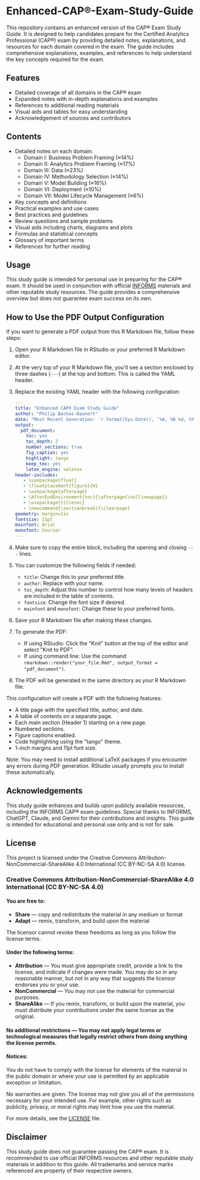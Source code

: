 # Enhanced-CAP®-Exam-Study-Guide

This repository contains an enhanced version of the CAP® Exam Study Guide. It is designed to help candidates prepare for the Certified Analytics Professional (CAP®) exam by providing detailed notes, explanations, and resources for each domain covered in the exam. The guide includes comprehensive explanations, examples, and references to help understand the key concepts required for the exam.

## Features

- Detailed coverage of all domains in the CAP® exam
- Expanded notes with in-depth explanations and examples
- References to additional reading materials
- Visual aids and tables for easy understanding
- Acknowledgement of sources and contributors

## Contents

- Detailed notes on each domain:
  - Domain I: Business Problem Framing (≈14%)
  - Domain II: Analytics Problem Framing (≈17%) 
  - Domain III: Data (≈23%)
  - Domain IV: Methodology Selection (≈14%)
  - Domain V: Model Building (≈16%)
  - Domain VI: Deployment (≈10%)
  - Domain VII: Model Lifecycle Management (≈6%)
- Key concepts and definitions
- Practical examples and use cases
- Best practices and guidelines
- Review questions and sample problems
- Visual aids including charts, diagrams and plots
- Formulas and statistical concepts
- Glossary of important terms
- References for further reading

## Usage

This study guide is intended for personal use in preparing for the CAP® exam. It should be used in conjunction with official [INFORMS](https://www.informs.org/) materials and other reputable study resources. The guide provides a comprehensive overview but does not guarantee exam success on its own.

## How to Use the PDF Output Configuration

If you want to generate a PDF output from this R Markdown file, follow these steps:

1. Open your R Markdown file in RStudio or your preferred R Markdown editor.

2. At the very top of your R Markdown file, you'll see a section enclosed by three dashes (`---`) at the top and bottom. This is called the YAML header.

3. Replace the existing YAML header with the following configuration:

   ```yaml
   ---
   title: "Enhanced CAP® Exam Study Guide"
   author: "Philip Bachas-Daunert"
   date: "Most Recent Generation: `r format(Sys.Date(), '%A, %B %d, %Y')`"
   output: 
     pdf_document:
       toc: yes
       toc_depth: 2
       number_sections: true
       fig_caption: yes
       highlight: tango
       keep_tex: yes
       latex_engine: xelatex
   header-includes:
      - \usepackage{float}
      - \floatplacement{figure}{H}
      - \usepackage{afterpage}
      - \AfterEndEnvironment{toc}{\afterpage{\null\newpage}}
      - \usepackage{titlesec}
      - \newcommand{\sectionbreak}{\clearpage}
   geometry: margin=1in
   fontsize: 11pt
   mainfont: Arial
   monofont: Courier
   ---
   ```

4. Make sure to copy the entire block, including the opening and closing `---` lines.

5. You can customize the following fields if needed:
   - `title`: Change this to your preferred title.
   - `author`: Replace with your name.
   - `toc_depth`: Adjust this number to control how many levels of headers are included in the table of contents.
   - `fontsize`: Change the font size if desired.
   - `mainfont` and `monofont`: Change these to your preferred fonts.

6. Save your R Markdown file after making these changes.

7. To generate the PDF:
   - If using RStudio: Click the "Knit" button at the top of the editor and select "Knit to PDF".
   - If using command line: Use the command `rmarkdown::render("your_file.Rmd", output_format = "pdf_document")`.

8. The PDF will be generated in the same directory as your R Markdown file.

This configuration will create a PDF with the following features:
- A title page with the specified title, author, and date.
- A table of contents on a separate page.
- Each main section (Header 1) starting on a new page.
- Numbered sections.
- Figure captions enabled.
- Code highlighting using the "tango" theme.
- 1-inch margins and 11pt font size.

Note: You may need to install additional LaTeX packages if you encounter any errors during PDF generation. RStudio usually prompts you to install these automatically.

## Acknowledgements

This study guide enhances and builds upon publicly available resources, including the INFORMS CAP® exam guidelines. Special thanks to INFORMS, ChatGPT, Claude, and Gemini for their contributions and insights. This guide is intended for educational and personal use only and is not for sale.

## License

This project is licensed under the Creative Commons Attribution-NonCommercial-ShareAlike 4.0 International (CC BY-NC-SA 4.0) license. 

### Creative Commons Attribution-NonCommercial-ShareAlike 4.0 International (CC BY-NC-SA 4.0)

#### You are free to:
- **Share** — copy and redistribute the material in any medium or format
- **Adapt** — remix, transform, and build upon the material

The licensor cannot revoke these freedoms as long as you follow the license terms.

#### Under the following terms:
- **Attribution** — You must give appropriate credit, provide a link to the license, and indicate if changes were made. You may do so in any reasonable manner, but not in any way that suggests the licensor endorses you or your use.
- **NonCommercial** — You may not use the material for commercial purposes.
- **ShareAlike** — If you remix, transform, or build upon the material, you must distribute your contributions under the same license as the original.

#### No additional restrictions — You may not apply legal terms or technological measures that legally restrict others from doing anything the license permits.

#### Notices:
You do not have to comply with the license for elements of the material in the public domain or where your use is permitted by an applicable exception or limitation.

No warranties are given. The license may not give you all of the permissions necessary for your intended use. For example, other rights such as publicity, privacy, or moral rights may limit how you use the material.

For more details, see the [LICENSE](https://creativecommons.org/licenses/by-nc-sa/4.0/legalcode) file.

## Disclaimer

This study guide does not guarantee passing the CAP® exam. It is recommended to use official INFORMS resources and other reputable study materials in addition to this guide. All trademarks and service marks referenced are property of their respective owners.
